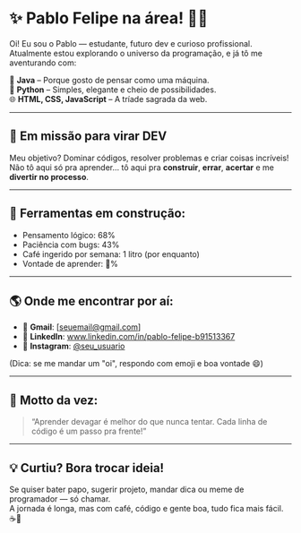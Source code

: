 # ✨ Pablo Felipe na área! 👨‍💻

Oi! Eu sou o Pablo — estudante, futuro dev e curioso profissional.  
Atualmente estou explorando o universo da programação, e já tô me aventurando com:

🧠 **Java** – Porque gosto de pensar como uma máquina.  
🐍 **Python** – Simples, elegante e cheio de possibilidades.  
🌐 **HTML, CSS, JavaScript** – A tríade sagrada da web.  

---

## 🚀 Em missão para virar DEV

Meu objetivo? Dominar códigos, resolver problemas e criar coisas incríveis!  
Não tô aqui só pra aprender… tô aqui pra **construir**, **errar**, **acertar** e me **divertir no processo**.

---

## 🔧 Ferramentas em construção:

- Pensamento lógico: 68%
- Paciência com bugs: 43%
- Café ingerido por semana: 1 litro (por enquanto)
- Vontade de aprender: 💯%

---

## 🌎 Onde me encontrar por aí:

- 📧 **Gmail**: [seuemail@gmail.com]  
- 💼 **LinkedIn**: www.linkedin.com/in/pablo-felipe-b91513367  
- 📸 **Instagram**: [@seu_usuario](https://instagram.com/seu_usuario)  

(Dica: se me mandar um "oi", respondo com emoji e boa vontade 😄)

---

## 🧠 Motto da vez:

> “Aprender devagar é melhor do que nunca tentar. Cada linha de código é um passo pra frente!”

---

## 💡 Curtiu? Bora trocar ideia!

Se quiser bater papo, sugerir projeto, mandar dica ou meme de programador — só chamar.  
A jornada é longa, mas com café, código e gente boa, tudo fica mais fácil. ☕🚀

